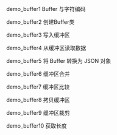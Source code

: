 demo_buffer1 Buffer 与字符编码

demo_buffer2 创建Buffer类

demo_buffer3 写入缓冲区

demo_buffer4 从缓冲区读取数据

demo_buffer5 将 Buffer 转换为 JSON 对象

demo_buffer6 缓冲区合并

demo_buffer7 缓冲区比较

demo_buffer8 拷贝缓冲区

demo_buffer9 缓冲区裁剪

demo_buffer10 获取长度
